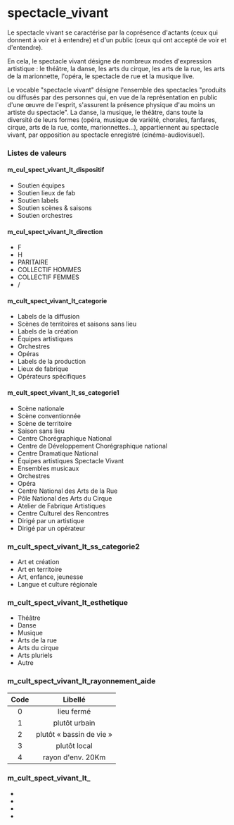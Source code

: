 # spectacle_vivant

Le spectacle vivant
se caractérise par la coprésence d'actants (ceux qui donnent à voir et à entendre) et d'un public (ceux qui ont accepté de voir et d'entendre).

En cela, le spectacle vivant désigne de nombreux modes d'expression artistique : le théâtre, la danse, les arts du cirque, les arts de la rue, les arts de la marionnette, l'opéra, le spectacle de rue et la musique live.


Le vocable "spectacle vivant" désigne l'ensemble des spectacles "produits ou diffusés par des personnes qui, en vue de la représentation en public d'une œuvre de l'esprit, s'assurent la présence physique d'au moins un artiste du spectacle". La danse, la musique, le théâtre, dans toute la diversité de leurs formes (opéra, musique de variété, chorales, fanfares, cirque, arts de la rue, conte, marionnettes...), appartiennent au spectacle vivant, par opposition au spectacle enregistré (cinéma-audiovisuel).


### Listes de valeurs

#### m_cul_spect_vivant_lt_dispositif
* Soutien équipes
* Soutien lieux de fab
* Soutien labels
* Soutien scènes & saisons
* Soutien orchestres

#### m_cul_spect_vivant_lt_direction
* F
* H
* PARITAIRE
* COLLECTIF HOMMES
* COLLECTIF FEMMES
* /


#### m_cult_spect_vivant_lt_categorie
* Labels de la diffusion
* Scènes de territoires et saisons sans lieu
* Labels de la création
* Équipes artistiques
* Orchestres
* Opéras
* Labels de la production
* Lieux de fabrique
* Opérateurs spécifiques


#### m_cult_spect_vivant_lt_ss_categorie1
* Scène nationale
* Scène conventionnée
* Scène de territoire
* Saison sans lieu
* Centre Chorégraphique National
* Centre de Développement Chorégraphique national
* Centre Dramatique National
* Équipes artistiques Spectacle Vivant
* Ensembles musicaux
* Orchestres
* Opéra
* Centre National des Arts de la Rue
* Pôle National des Arts du Cirque
* Atelier de Fabrique Artistiques
* Centre Culturel des Rencontres
* Dirigé par un artistique
* Dirigé par un opérateur


### m_cult_spect_vivant_lt_ss_categorie2
* Art et création
* Art en territoire
* Art, enfance, jeunesse
* Langue et culture régionale


### m_cult_spect_vivant_lt_esthetique
* Théâtre
* Danse
* Musique
* Arts de la rue
* Arts du cirque
* Arts pluriels
* Autre

### m_cult_spect_vivant_lt_rayonnement_aide
| Code | Libellé |
| :--: | :--: |
| 0	| lieu fermé |
| 1	| plutôt urbain |
| 2	| plutôt « bassin de vie » |
| 3	| plutôt local |
| 4	| rayon d'env. 20Km |


### m_cult_spect_vivant_lt_
*
*
*
*
